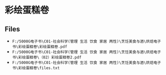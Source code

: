 # 彩绘蛋糕卷

## Files

- `F:/5000G电子书\C01-社会科学(管理 生活 饮食 家居 两性)\烹饪美食与酒\烘焙电子书\彩绘蛋糕卷\彩绘蛋糕卷.pdf`
- `F:/5000G电子书\C01-社会科学(管理 生活 饮食 家居 两性)\烹饪美食与酒\烘焙电子书\彩绘蛋糕卷\（02）彩绘蛋糕卷2.pdf`
- `F:/5000G电子书\C01-社会科学(管理 生活 饮食 家居 两性)\烹饪美食与酒\烘焙电子书\彩绘蛋糕卷\files.txt`
